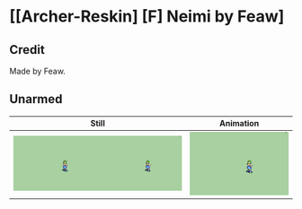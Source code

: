# [\[Archer-Reskin\] \[F\] Neimi by Feaw]

## Credit

Made by Feaw.
	
## Unarmed

| Still | Animation |
| :---: | :-------: |
| ![Unarmed still](./Unarmed_000.png) | ![Unarmed animation](./Unarmed.gif) |
